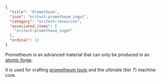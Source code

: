 ```json
{
  "title": "Prometheum",
  "icon": "oritech:prometheum_ingot",
  "category": "oritech:resources",
  "associated_items": [
    "oritech:prometheum_ingot"
  ],
  "ordinal": 12
}
```

Prometheum is an advanced material that can only be produced in an [atomic forge](^oritech:processing/atomic_forge).

It is used for crafting [prometheum tools](^oritech:tools/prometheum) and the ultimate (tier 7) machine core.